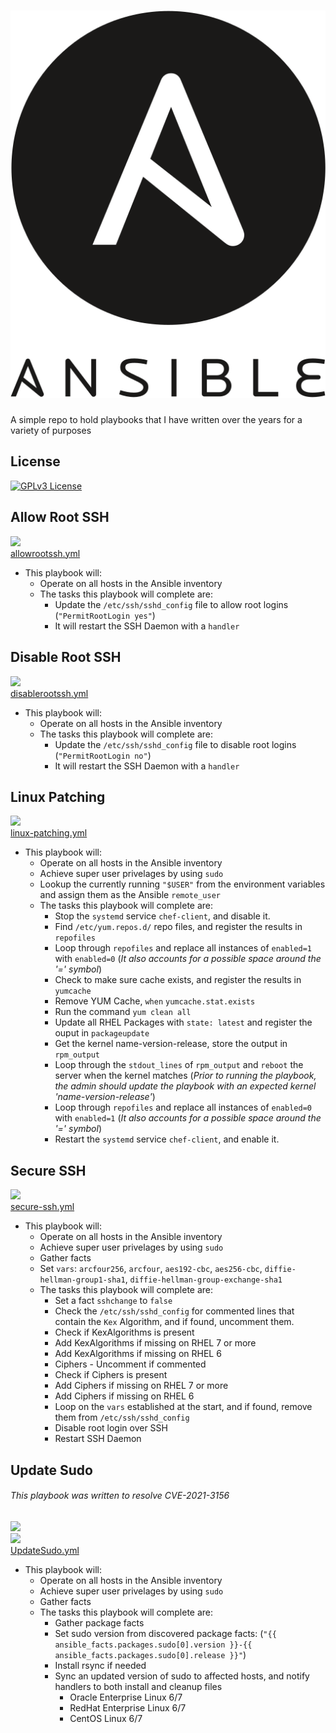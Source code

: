 # ![logo](https://raw.githubusercontent.com/gilbarbara/logos/9f0858601cc8543b51c8eea0722dbab4a7c7a1f9/logos/ansible.svg)
[//]: # (Ansible/Red Hat, Public domain, via Wikimedia Commons)

A simple repo to hold playbooks that I have written over the years for a variety of purposes


## License

[![GPLv3 License](https://img.shields.io/badge/License-GPL%20v3-yellow.svg)](https://opensource.org/licenses/)

## Allow Root SSH

[![ ](https://img.shields.io/badge/Ansible-v2.9-brightgreen)](https://docs.ansible.com/ansible/latest/roadmap/ROADMAP_2_9.html)  
[allowrootssh.yml](allowrootssh.yml)

- This playbook will:
  - Operate on all hosts in the Ansible inventory
  - The tasks this playbook will complete are:
    - Update the `/etc/ssh/sshd_config` file to allow root logins (`"PermitRootLogin yes"`)
    - It will restart the SSH Daemon with a `handler`

## Disable Root SSH

[![ ](https://img.shields.io/badge/Ansible-v2.9-brightgreen)](https://docs.ansible.com/ansible/latest/roadmap/ROADMAP_2_9.html)  
[disablerootssh.yml](disablerootssh.yml)

- This playbook will:
  - Operate on all hosts in the Ansible inventory
  - The tasks this playbook will complete are:
    - Update the `/etc/ssh/sshd_config` file to disable root logins (`"PermitRootLogin no"`)
    - It will restart the SSH Daemon with a `handler`

## Linux Patching

[![ ](https://img.shields.io/badge/Ansible-v2.9-brightgreen)](https://docs.ansible.com/ansible/latest/roadmap/ROADMAP_2_9.html)  
[linux-patching.yml](linux-patching.yml)

- This playbook will:
  - Operate on all hosts in the Ansible inventory
  - Achieve super user privelages by using `sudo`
  - Lookup the currently running `"$USER"` from the environment variables and assign them as the Ansible `remote_user`
  - The tasks this playbook will complete are:
      - Stop the `systemd` service `chef-client`, and disable it.
      - Find `/etc/yum.repos.d/` repo files, and register the results in `repofiles`
      - Loop through `repofiles` and replace all instances of `enabled=1` with `enabled=0` (_It also accounts for a possible space around the '=' symbol_)
      - Check to make sure cache exists, and register the results in `yumcache`
      - Remove YUM Cache, `when` `yumcache.stat.exists`
      - Run the command `yum clean all`
      - Update all RHEL Packages with `state: latest` and register the ouput in `packageupdate`
      - Get the kernel name-version-release, store the output in `rpm_output`
      - Loop through the `stdout_lines` of `rpm_output` and `reboot` the server when the kernel matches (_Prior to running the playbook, the admin should update the playbook with an expected kernel 'name-version-release'_)
      - Loop through `repofiles` and replace all instances of `enabled=0` with `enabled=1` (_It also accounts for a possible space around the '=' symbol_)
      - Restart the `systemd` service `chef-client`, and enable it.

## Secure SSH

[![ ](https://img.shields.io/badge/Ansible-v2.9-brightgreen)](https://docs.ansible.com/ansible/latest/roadmap/ROADMAP_2_9.html)  
[secure-ssh.yml](secure-ssh.yml)

- This playbook will:
  - Operate on all hosts in the Ansible inventory
  - Achieve super user privelages by using `sudo`
  - Gather facts
  - Set `vars`: `arcfour256`, `arcfour`, `aes192-cbc`, `aes256-cbc`, `diffie-hellman-group1-sha1`, `diffie-hellman-group-exchange-sha1`
  - The tasks this playbook will complete are:
    - Set a fact `sshchange` to `false`
    - Check the `/etc/ssh/sshd_config` for commented lines that contain the `Kex` Algorithm, and if found, uncomment them.
    - Check if KexAlgorithms is present
    - Add KexAlgorithms if missing on RHEL 7 or more
    - Add KexAlgorithms if missing on RHEL 6
    - Ciphers - Uncomment if commented
    - Check if Ciphers is present
    - Add Ciphers if missing on RHEL 7 or more
    - Add Ciphers if missing on RHEL 6
    - Loop on the `vars` established at the start, and if found, remove them from `/etc/ssh/sshd_config`
    - Disable root login over SSH
    - Restart SSH Daemon

## Update Sudo
###### This playbook was written to resolve CVE-2021-3156

[![ ](https://img.shields.io/badge/ALERT-CVE--2021--3156-red)](https://nvd.nist.gov/vuln/detail/CVE-2021-3156)  
[![ ](https://img.shields.io/badge/Ansible-v2.9-brightgreen)](https://docs.ansible.com/ansible/latest/roadmap/ROADMAP_2_9.html)  
[UpdateSudo.yml](UpdateSudo.yml)

- This playbook will:
  - Operate on all hosts in the Ansible inventory
  - Achieve super user privelages by using `sudo`
  - Gather facts
  - The tasks this playbook will complete are:
    - Gather package facts
    - Set sudo version from discovered package facts: (`"{{ ansible_facts.packages.sudo[0].version }}-{{ ansible_facts.packages.sudo[0].release }}"`)
    - Install rsync if needed
    - Sync an updated version of sudo to affected hosts, and notify handlers to both install and cleanup files
      - Oracle Enterprise Linux 6/7
      - RedHat Enterprise Linux 6/7
      - CentOS Linux 6/7

[//]: # (End Of Document)